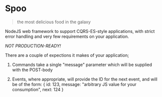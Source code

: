 # Spoo
> the most delicious food in the galaxy

NodeJS web framework to support CQRS-ES-style applications, with strict error
handling and very few requirements on your application.

_NOT PRODUCTION-READY!_

There are a couple of expections it makes of your application;

1. Commands take a single "message" parameter which will be supplied with the
   POST-body

2. Events, where appropriate, will provide the ID for the next event, and will
   be of the form:
   {
     id: 123,
     message: "arbitrary JS value for your consumption",
     next: 124
   }
